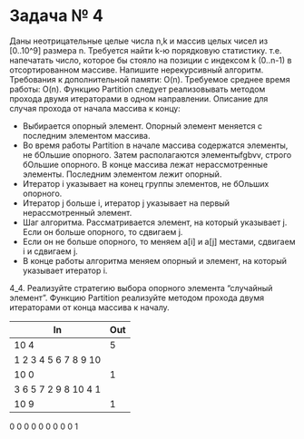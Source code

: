 Задача № 4
========================
Даны неотрицательные целые числа n,k и массив целых чисел из [0..10^9] размера n. Требуется найти k-ю порядковую статистику. т.е. напечатать число, которое бы стояло на позиции с индексом k (0..n-1) в отсортированном массиве. Напишите нерекурсивный алгоритм.
Требования к дополнительной памяти: O(n). Требуемое среднее время работы: O(n).
Функцию Partition следует реализовывать методом прохода двумя итераторами в одном направлении. Описание для случая прохода от начала массива к концу:

- Выбирается опорный элемент. Опорный элемент меняется с последним элементом массива.
- Во время работы Partition в начале массива содержатся элементы, не бОльшие опорного. Затем располагаются элементыfgbvv, строго бОльшие опорного. В конце массива лежат нерассмотренные элементы. Последним элементом лежит опорный.
- Итератор i указывает на конец группы элементов, не бОльших опорного.
- Итератор j больше i, итератор j указывает на первый нерассмотренный элемент.
- Шаг алгоритма. Рассматривается элемент, на который указывает j. Если он больше опорного, то сдвигаем j.
- Если он не больше опорного, то меняем a[i] и a[j] местами, сдвигаем i и сдвигаем j.
- В конце работы алгоритма меняем опорный и элемент, на который указывает итератор i.

4_4. Реализуйте стратегию выбора опорного элемента “случайный элемент”. Функцию Partition реализуйте методом прохода двумя итераторами от конца массива к началу.

In | Out
--- | ---
10 4 | 5
1 2 3 4 5 6 7 8 9 10 |
10 0 | 1
3 6 5 7 2 9 8 10 4 1 |
10 9 | 1
0 0 0 0 0 0 0 0 0 1

